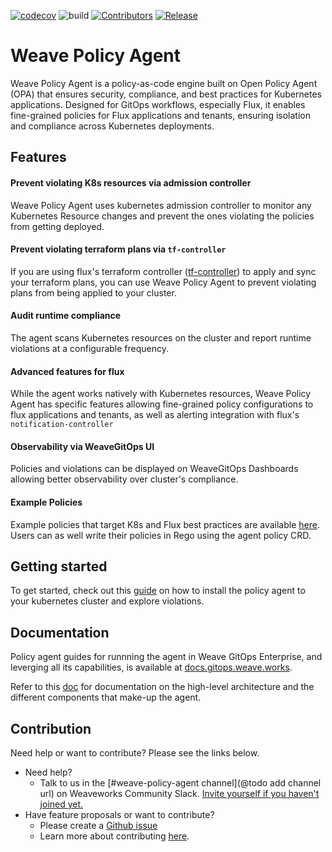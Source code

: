 [![codecov](https://codecov.io/gh/weaveworks/weave-policy-agent/branch/dev/graph/badge.svg?token=5HALYBWEIQ)](https://codecov.io/gh/weaveworks/weave-policy-agent) ![build](https://github.com/weaveworks/weave-policy-agent/actions/workflows/build.yml/badge.svg?branch=dev) [![Contributors](https://img.shields.io/github/contributors/weaveworks/weave-policy-agent)](https://github.com/weaveworks/weave-policy-agent/graphs/contributors)
[![Release](https://img.shields.io/github/v/release/weaveworks/weave-policy-agent?include_prereleases)](https://github.com/weaveworks/weave-policy-agent/releases/latest)

# Weave Policy Agent

Weave Policy Agent is a policy-as-code engine built on Open Policy Agent (OPA) that ensures security, compliance, and best practices for Kubernetes applications. Designed for GitOps workflows, especially Flux, it enables fine-grained policies for Flux applications and tenants, ensuring isolation and compliance across Kubernetes deployments.

## Features

#### Prevent violating K8s resources via admission controller
Weave Policy Agent uses kubernetes admission controller to monitor any Kubernetes Resource changes and prevent the ones violating the policies from getting deployed. 

#### Prevent violating terraform plans via `tf-controller`
If you are using flux's terraform controller ([tf-controller](https://github.com/weaveworks/tf-controller)) to apply and sync your terraform plans, you can use Weave Policy Agent to prevent violating plans from being applied to your cluster. 

#### Audit runtime compliance
The agent scans Kubernetes resources on the cluster and report runtime violations at a configurable frequency.

#### Advanced features for flux
While the agent works natively with Kubernetes resources, Weave Policy Agent has specific features allowing fine-grained policy configurations to flux applications and tenants, as well as alerting integration with flux's `notification-controller`

#### Observability via WeaveGitOps UI
Policies and violations can be displayed on WeaveGitOps Dashboards allowing better observability over cluster's compliance. 

#### Example Policies
Example policies that target K8s and Flux best practices are available [here](policies). Users can as well write their policies in Rego using the agent policy CRD.

## Getting started

To get started, check out this [guide](docs/getting-started.md) on how to install the policy agent to your kubernetes cluster and explore violations.

## Documentation

Policy agent guides for runnning the agent in Weave GitOps Enterprise, and leverging all its capabilities, is available at [docs.gitops.weave.works](https://docs.gitops.weave.works/docs/policy/intro/).

Refer to this [doc](docs/README.md) for documentation on the high-level architecture and the different components that make-up the agent.

## Contribution

Need help or want to contribute? Please see the links below.
- Need help?
    - Talk to us in
      the [#weave-policy-agent channel](@todo add channel url)
      on Weaveworks Community Slack. [Invite yourself if you haven't joined yet.](https://slack.weave.works/)
- Have feature proposals or want to contribute?
    - Please create a [Github issue](https://github.com/weaveworks/weave-policy-agent/issues)
    - Learn more about contributing [here](./CONTRIBUTING.md).
